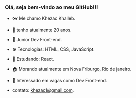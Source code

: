 ### Olá, seja bem-vindo ao meu GitHub!!!

- 👓 Me chamo Khezac Khalleb.
- 🎈 tenho atualmente 20 anos.
- 🧱 Junior Dev Front-end.
- ⚙️ Tecnologias: HTML, CSS, JavaScript.
- 📖 Estudando: React.
- 🏠 Morando atualmente em Nova Friburgo, Rio de janeiro.
- 👔 Interessado em vagas como Dev Front-end.

- contato: khezac1@gmail.com.
